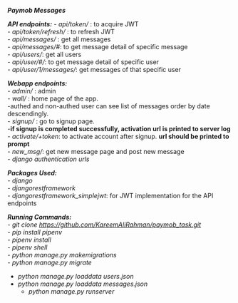 ***Paymob Messages***  

***API endpoints:***
  	- *api/token/* : to acquire JWT  
  	- *api/token/refresh/* : to refresh JWT  
  	- *api/messages/* : get all messages  
  	- *api/messages/#*: to get message detail of specific message  
  	- *api/users/*: get all users  
  	- *api/user/#/*: to get message detail of specific user  
  	- *api/user/1/messages/*: get messages of that specific user  


***Webapp endpoints:***  
	- *admin/* : admin  
  	- *wall/*  : home page of the app.  
  		-authed and non-authed user can see list of messages order by date descendingly.  
  	- *signup/* : go to signup page.  
  		-**if signup is completed successfully, activation url is printed to server log**  
  	- *activate/+token*: to activate account after signup. **url should be printed to prompt**  
  	- *new_msg/*: get new message page and post new message  
  	- *django authentication urls*  


***Packages Used:***  
	- *django*  
	- *djangorestframework*  
	- *djangorestframework_simplejwt*: for JWT implementation for the API endpoints  


***Running Commands:***  
	- *git clone https://github.com/KareemAliRahman/paymob_task.git*  
	- *pip install pipenv*  
	- *pipenv install*  
	- *pipenv shell*  
	- *python manage.py makemigrations*  
	- *python manage.py migrate*  
  - *python manage.py loaddata users.json*  
  - *python manage.py loaddata messages.json*  
	- *python manage.py runserver*  
  
